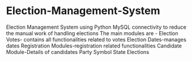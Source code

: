 # Election-Management-System
Election Management System using Python MySQL connectivity to reduce the manual work of handling elections
The main modules are -
Election Votes- contains all functionalities related to votes
Election Dates-manages dates
Registration Modules-registration related functionalities
Candidate Module-Details of candidates
Party Symbol
State Elections
